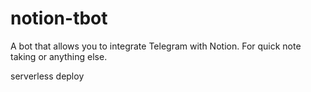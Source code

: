 # notion-tbot
A bot that allows you to integrate Telegram with Notion. For quick note taking or anything else.

serverless deploy
